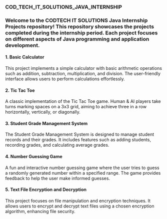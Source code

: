 <h3>COD_TECH_IT_SOLUTIONS_JAVA_INTERNSHIP</h3>

<h3>Welcome to the CODTECH IT SOLUTIONS Java Internship Projects repository! This repository showcases the projects completed during the internship period. Each project focuses on different aspects of Java programming and application development.</h3>

<h4>1. Basic Calculator</h4>

This project implements a simple calculator with basic arithmetic operations such as addition, subtraction, multiplication, and division. The user-friendly interface allows users to perform calculations effortlessly.

<h4>2. Tic Tac Toe</h4>

A classic implementation of the Tic Tac Toe game. Human & AI players take turns marking spaces on a 3x3 grid, aiming to achieve three in a row horizontally, vertically, or diagonally.

<h4>3. Student Grade Management System</h4>

The Student Grade Management System is designed to manage student records and their grades. It includes features such as adding students, recording grades, and calculating average grades.

<h4>4. Number Guessing Game</h4>

A fun and interactive number guessing game where the user tries to guess a randomly generated number within a specified range. The game provides feedback to help the user make informed guesses.

<h4>5. Text File Encryption and Decryption</h4>

This project focuses on file manipulation and encryption techniques. It allows users to encrypt and decrypt text files using a chosen encryption algorithm, enhancing file security.
